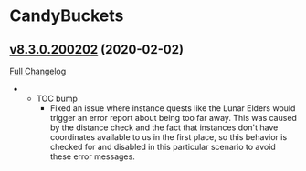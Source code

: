 # CandyBuckets

## [v8.3.0.200202](https://github.com/Vladinator89/wow-addon-candybuckets/tree/v8.3.0.200202) (2020-02-02)
[Full Changelog](https://github.com/Vladinator89/wow-addon-candybuckets/compare/v8.2.5.191026...v8.3.0.200202)

- - TOC bump  
    - Fixed an issue where instance quests like the Lunar Elders would trigger an error report about being too far away. This was caused by the distance check and the fact that instances don't have coordinates available to us in the first place, so this behavior is checked for and disabled in this particular scenario to avoid these error messages.  
